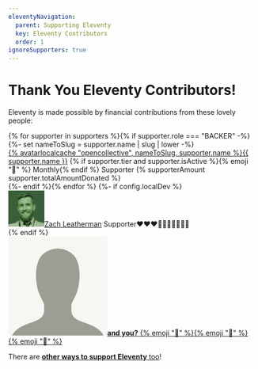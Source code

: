 ```yaml
---
eleventyNavigation:
  parent: Supporting Eleventy
  key: Eleventy Contributors
  order: 1
ignoreSupporters: true
---
```

# Thank You Eleventy Contributors!

Eleventy is made possible by financial contributions from these lovely people:

<div class="facepile supporters-facepile lo">
{% for supporter in supporters %}{% if supporter.role === "BACKER" -%}
{%- set nameToSlug = supporter.name | slug | lower -%}
	<div class="lo-c">
    <a href="{{ supporter.profile }}" class="elv-externalexempt supporters-link">{% avatarlocalcache "opencollective", nameToSlug, supporter.name %}{{ supporter.name }}</a>
    <span class="lo">
        <span class="lo-c supporters-tier">{% if supporter.tier and supporter.isActive %}{% emoji "📅" %} Monthly{% endif %} Supporter</span>
        <span class="lo-c supporters-hearts">{% supporterAmount supporter.totalAmountDonated %}</span>
    </span>
  </div>
{%- endif %}{% endfor %}
{%- if config.localDev %}<div data-supporters-slug="zach-leatherman" class="lo-c"><a href="https://opencollective.com/zachleat" class="supporters-link"><img src="/img/avatar-local-cache/opencollective/zach-leatherman.jpg" alt="Zach Leatherman" loading="lazy" class="avatar">Zach Leatherman</a><span class="lo"><span class="lo-c supporters-tier"> Supporter</span><span class="lo-c supporters-hearts">❤️❤️❤️<span class="supporters-hearts-empty">💛💛💛💛💛💛💛</span></span></span></div>{% endif %}
  <div class="lo-c"><a href="https://opencollective.com/11ty"><img src="/img/default-avatar.png" alt="Default Avatar Image" loading="lazy" class="avatar"><strong>and you?</strong> {% emoji "🎁" %}{% emoji "🎁" %}{% emoji "🎁" %}</a></div>
</div>

There are <a href="/docs/how-to-support/"><strong>other ways to support Eleventy</strong> too</a>!
